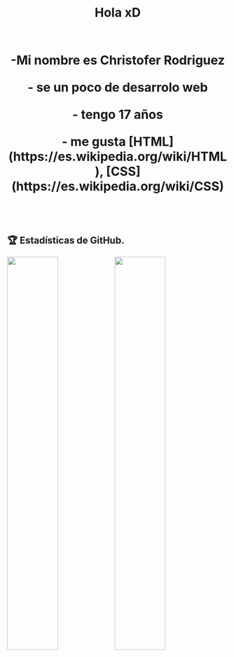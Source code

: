 
  <br>
  <h1 align="center"> Hola xD </h1>
  <br>

<h1 align="center">
 
  <p> -Mi nombre es Christofer Rodriguez </p>
  <p> - se un poco de desarrolo web</p> 
  <p> - tengo 17 años</p>
  <p> - me gusta  [HTML](https://es.wikipedia.org/wiki/HTML), [CSS](https://es.wikipedia.org/wiki/CSS)</p>
  <br>

## 🏆 Estadísticas de GitHub.
<a href="https://gihub.com/RedPlayer1890">
  <img src="https://github-readme-stats.anuraghazra1.vercel.app/api?username=locodescontrol&show_icons=true&include_all_commits=false&theme=vision-friendly-dark&count_private=true" width="48%" align="left">
  <img src="https://github-readme-streak-stats.herokuapp.com/?user=locodescontrol&theme=vision-friendly-dark" width="48%">
</a>
